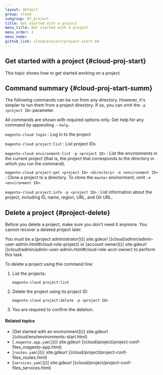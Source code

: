 ```yaml
---
layout: default
group: cloud
subgroup: 07_project
title: Get started with a project
menu_title: Get started with a project
menu_order: 2
menu_node: 
github_link: cloud/project/project-start.md
---
```


## Get started with a project {#cloud-proj-start}
This topic shows how to get started working on a project.

## Command summary {#cloud-proj-start-summ}
The following commands can be run from any directory. However, it's simpler to run them from a project directory. If so, you can omit the `-p <project ID>` parameter.

All commands are shown with required options only. Get help for any command by appending `--help`.

`magento-cloud login`
:	Log in to the project

`magento-cloud project:list`
:	List project IDs

`magento-cloud environment:list -p <project ID>`
:	List the environments in the current project (that is, the project that corresponds to the directory in which you run the command).

`magento-cloud project:get <project ID> <directory> -e <environment ID>`
:	Clone a project to a directory. To clone the `master` environment, omit `-e <environment ID>`.

`magento-cloud project:info -p <project ID>`
:	List information about the project, including ID, name, region, URL, and Git URL.

## Delete a project {#project-delete}
Before you delete a project, make sure you don't need it anymore. You cannot recover a deleted project later.

You must be a [project administrator]({{ site.gdeurl }}cloud/admin/admin-user-admin.html#cloud-role-project) or [account owner]({{ site.gdeurl }}cloud/admin/admin-user-admin.html#cloud-role-acct-owner) to perform this task.

To delete a project using the command line:

1.	List the projects:

		magento-cloud project:list
2.	Delete the project using its project ID:

		magento-cloud project:delete -p <project ID>
3.	You are required to confirm the deletion.
	
#### Related topics
*	[Get started with an environment]({{ site.gdeurl }}cloud/env/environments-start.html)
*	[`.magento.app.yaml`]({{ site.gdeurl }}cloud/project/project-conf-files_magento-app.html)
*	[`routes.yaml`]({{ site.gdeurl }}cloud/project/project-conf-files_routes.html)
*	[`services.yaml`]({{ site.gdeurl }}cloud/project/project-conf-files_services.html)

